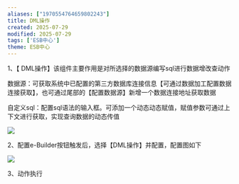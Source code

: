 ```yaml
---
aliases: ["1970554764659802243"]
title: DML操作
created: 2025-07-29
modified: 2025-07-29
tags: ['ESB中心']
theme: ESB中心
---
```


1、【 DML操作】该组件主要作用是对所选择的数据源编写sql进行数据增改查动作

数据源：可获取系统中已配置的第三方数据库连接信息【可通过数据加工配置数据连接获取】，也可通过尾部的【配置数据源】新增一个数据连接地址获取数据

自定义sql：配置sql语法的输入框。可添加一个动态动态赋值，赋值参数可通过上下文进行获取，实现查询数据的动态传值

![](https://myhelpdoc.oss-cn-heyuan.aliyuncs.com/mdimages/699a19c54b6666fd4119b136972dd912.jpg)

2、配置e-Builder按钮触发后，选择【DML操作】并配置，配置图如下

![](https://myhelpdoc.oss-cn-heyuan.aliyuncs.com/mdimages/b84b339d468e00c154706b22f21cfcd4.jpg)

3、动作执行

